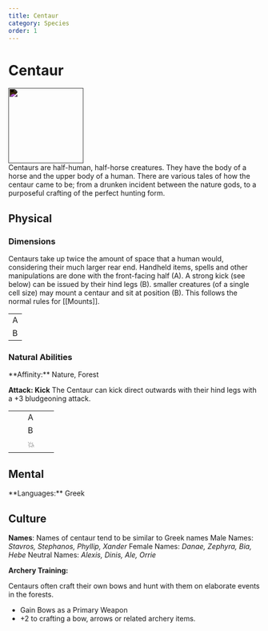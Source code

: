 ```yaml
---
title: Centaur
category: Species
order: 1
---
```


# Centaur

<img class="species-img" src="/BansheeRPG/assets/images/species/centaur.png" style="width:150px;filter:invert(100%)" />

<!-- short description -->
<div class="rpgui-container framed-grey species-description">
Centaurs are half-human, half-horse creatures. They have the body of a horse and the upper body of a human. There are various tales of how the centaur came to be; from a drunken incident between the nature gods, to a purposeful crafting of the perfect hunting form.
</div>
  
<!-- always facing northwards -->
## Physical 

### Dimensions

<div class="rpgui-container framed-grey dimensions">
Centaurs take up twice the amount of space that a human would, considering their much larger rear end.
Handheld items, spells and other manipulations are done with the front-facing half (A). 
A strong kick (see below) can be issued by their hind legs (B). smaller creatures (of a single cell size) may mount a centaur and sit at position (B). This follows the normal rules for [[Mounts]].

<table>
  <tr>
    <td>A</td>
  </tr>
  <tr>
    <td>B</td>
  </tr>
</table>
  
</div>

### Natural Abilities


<div class="rpgui-container framed-grey natural-abilities">
**Affinity:** Nature, Forest 

**Attack: Kick**
The Centaur can kick direct outwards with their hind legs with a +3 bludgeoning attack.

<table>
  <tr>
    <td></td>
    <td>A</td>
    <td></td>
  </tr>
  <tr>
    <td></td>
    <td>B</td>
    <td></td>
  </tr>
  <tr>    
    <td>󠀠󠀠ㅤ</td>
    <td>💥</td> 
    <td>ㅤ</td>
  </tr>
</table>
</div>

## Mental


<div class="rpgui-container framed-grey mental">
**Languages:** Greek
</div>

## Culture

<div class="rpgui-container framed-grey culture">

**Names**: Names of centaur tend to be similar to Greek names
Male Names: _Stavros, Stephanos, Phyllip, Xander_
Female Names: _Danae, Zephyra, Bia, Hebe_
Neutral Names: _Alexis, Dinis, Ale, Orrie_

**Archery Training:** 

Centaurs often craft their own bows and hunt with them on elaborate events in the forests.
- Gain Bows as a Primary Weapon
- +2 to crafting a bow, arrows or related archery items.

</div>
